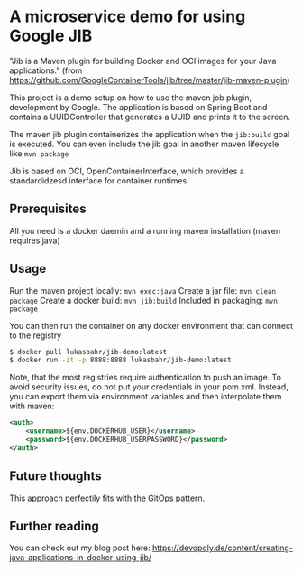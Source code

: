 # A microservice demo for using Google JIB

"Jib is a Maven plugin for building Docker and OCI images for your Java applications."
(from https://github.com/GoogleContainerTools/jib/tree/master/jib-maven-plugin)

This project is a demo setup on how to use the maven job plugin, development by Google. 
The application is based on Spring Boot and contains a UUIDController that generates a UUID and prints it to the screen.

The maven jib plugin containerizes the application when the `jib:build` goal is executed. You can even include the jib goal 
in another maven lifecycle like `mvn package`

Jib is based on OCI, OpenContainerInterface, which provides a standardidzesd interface for container runtimes

## Prerequisites

All you need is a docker daemin and a running maven installation (maven requires java)

## Usage

Run the maven project locally: `mvn exec:java`
Create a jar file: `mvn clean package`
Create a docker build: `mvn jib:build`
Included in packaging: `mvn package`
 
You can then run the container on any docker environment that can connect to the registry

```sh
$ docker pull lukasbahr/jib-demo:latest
$ docker run -it -p 8888:8888 lukasbahr/jib-demo:latest
```
Note, that the most registries require authentication to push an image. 
To avoid security issues, do not put your credentials in your pom.xml. Instead, you can export them via environment variables and 
then interpolate them with maven:

```xml
<auth>
    <username>${env.DOCKERHUB_USER}</username>
    <password>${env.DOCKERHUB_USERPASSWORD}</password>
</auth>
```

## Future thoughts

This approach perfectily fits with the GitOps pattern.

## Further reading
You can check out my blog post here: https://devopoly.de/content/creating-java-applications-in-docker-using-jib/
